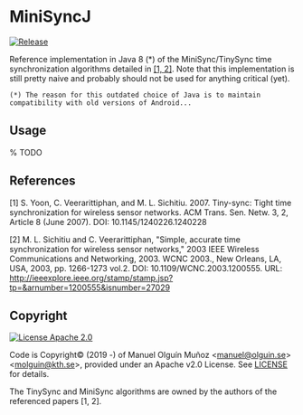 # MiniSyncJ

[![Release](https://jitpack.io/v/molguin92/MiniSyncJ.svg)](https://jitpack.io/molguin92/MiniSyncJ)

Reference implementation in Java 8 (*) of the MiniSync/TinySync time synchronization algorithms detailed in [\[1, 2\]](#references).
Note that this implementation is still pretty naive and probably should not be used for anything critical (yet).

`(*) The reason for this outdated choice of Java is to maintain compatibility with old versions of Android...`

## Usage
% TODO

## References
[1] S. Yoon, C. Veerarittiphan, and M. L. Sichitiu. 2007. Tiny-sync: Tight time synchronization for wireless sensor 
networks. ACM Trans. Sen. Netw. 3, 2, Article 8 (June 2007). 
DOI: 10.1145/1240226.1240228 

[2] M. L. Sichitiu and C. Veerarittiphan, "Simple, accurate time synchronization for wireless sensor networks," 2003 
IEEE Wireless Communications and Networking, 2003. WCNC 2003., New Orleans, LA, USA, 2003, pp. 1266-1273 vol.2. DOI: 
10.1109/WCNC.2003.1200555. URL: http://ieeexplore.ieee.org/stamp/stamp.jsp?tp=&arnumber=1200555&isnumber=27029

## Copyright
 [![License Apache 2.0](https://img.shields.io/badge/License-Apache%202.0-blue.svg)](https://opensource.org/licenses/Apache-2.0)

Code is Copyright© (2019 -) of Manuel Olguín Muñoz \<manuel@olguin.se\>\<molguin@kth.se\>, provided under an Apache v2.0 License.
See [LICENSE](LICENSE) for details.

The TinySync and MiniSync algorithms are owned by the authors of the referenced papers [1, 2].
